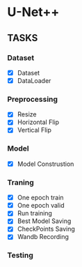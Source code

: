 # U-Net++
## TASKS
### Dataset
- [x] Dataset
- [x] DataLoader
### Preprocessing
- [x]  Resize
- [x]  Horizontal Flip
- [x]  Vertical Flip
### Model
- [x] Model Construstion
### Traning
- [x] One epoch train
- [x] One epoch valid
- [x] Run training
- [x] Best Model Saving
- [x] CheckPoints Saving
- [x] Wandb Recording
### Testing
